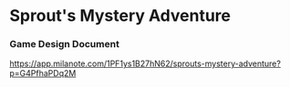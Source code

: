 # Sprout's Mystery Adventure

### Game Design Document
https://app.milanote.com/1PF1ys1B27hN62/sprouts-mystery-adventure?p=G4PfhaPDq2M
